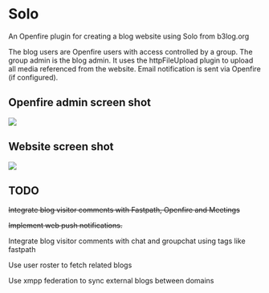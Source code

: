 # Solo
An Openfire plugin for creating a blog website using Solo from b3log.org

The blog users are Openfire users with access controlled by a group. The group admin is the blog admin. It uses the httpFileUpload plugin to upload all media referenced from the website. Email notification is sent via Openfire (if configured).

## Openfire admin screen shot
![](http://traderlynk.net/solo-openfire.png)

## Website screen shot
![](http://traderlynk.net/solo-serena.png)

## TODO
~~Integrate blog visitor comments with Fastpath, Openfire and Meetings~~

~~Implement web push notifications.~~

Integrate blog visitor comments with chat and groupchat using tags like fastpath

Use user roster to fetch related blogs

Use xmpp federation to sync external blogs between domains

